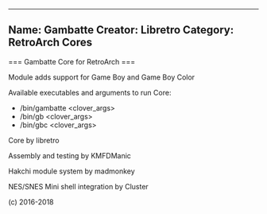 -----------------------
Name: Gambatte 
Creator: Libretro
Category: RetroArch Cores
-----------------------
=== Gambatte Core for RetroArch ===

Module adds support for Game Boy and Game Boy Color

Available executables and arguments to run Core:
- /bin/gambatte <rom> <clover_args>
- /bin/gb <rom> <clover_args>
- /bin/gbc <rom> <clover_args>

Core by libretro

Assembly and testing by KMFDManic

Hakchi module system by madmonkey

NES/SNES Mini shell integration by Cluster

(c) 2016-2018
